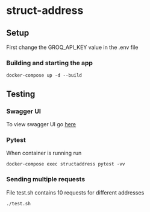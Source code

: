 # struct-address

## Setup
First change the GROQ_API_KEY value in the .env file

### Building and starting the app
```
docker-compose up -d --build
```

## Testing

### Swagger UI
To view swagger UI go [here](http://127.0.0.1:8000/docs)

### Pytest
When container is running run
```
docker-compose exec structaddress pytest -vv
```

### Sending multiple requests
File test.sh contains 10 requests for different addresses
```
./test.sh
```